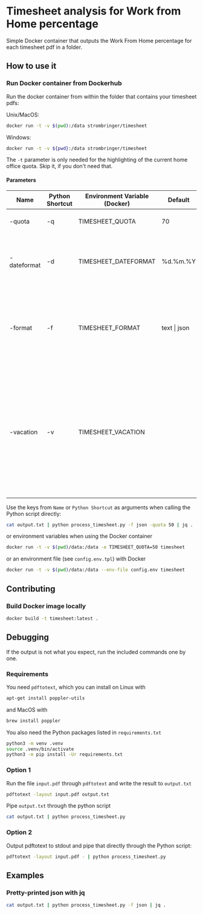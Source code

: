 # Timesheet analysis for Work from Home percentage

Simple Docker container that outputs the Work From Home percentage for each timesheet pdf in a folder.

## How to use it

### Run Docker container from Dockerhub

Run the docker container from within the folder that contains your timesheet pdfs:

Unix/MacOS:

```bash
docker run -t -v $(pwd):/data strombringer/timesheet
```

Windows:

```bash
docker run -t -v ${pwd}:/data strombringer/timesheet
```

The `-t` parameter is only needed for the highlighting of the current home office quota. Skip it, if you don't need that.

#### Parameters

| Name | Python Shortcut | Environment Variable (Docker) | Default | Description |
|--|--|--|--|--|
| -quota | -q | TIMESHEET_QUOTA | 70 | Home Office quota |
| -dateformat | -d | TIMESHEET_DATEFORMAT | %d.%m.%Y | Date format of the dates in the first line of the input files (e.g. 01.07.2024|
| -format | -f | TIMESHEET_FORMAT |text \| json | text = nicely formatted report table, json = all values of the report as a json document|
| -vacation | -v | TIMESHEET_VACATION | | single days, date ranges or a start date until the end of the month. mix and match as you want. e.g. 12,15-19,22- (day 12, and 15 to 19, and 22 until the end of the month)|

Use the keys from `Name` or `Python Shortcut` as arguments when calling the Python script directly:

```bash
cat output.txt | python process_timesheet.py -f json -quota 50 | jq .
```

or environment variables when using the Docker container

```bash
docker run -t -v $(pwd)/data:/data -e TIMESHEET_QUOTA=50 timesheet
```

or an environment file (see `config.env.tpl`) with Docker

```bash
docker run -t -v $(pwd)/data:/data --env-file config.env timesheet
```

## Contributing

### Build Docker image locally

```bash
docker build -t timesheet:latest .
```

## Debugging

If the output is not what you expect, run the included commands one by one.

### Requirements

You need `pdftotext`, which you can install on Linux with

```bash
apt-get install poppler-utils
```

and MacOS with

```bash
brew install poppler
```

You also need the Python packages listed in `requirements.txt`

```bash
python3 -m venv .venv
source .venv/bin/activate
python3 -m pip install -Ur requirements.txt
```

### Option 1

Run the file `input.pdf` through `pdftotext` and write the result to `output.txt`

```bash
pdftotext -layout input.pdf output.txt
```

Pipe `output.txt` through the python script

```bash
cat output.txt | python process_timesheet.py
```

### Option 2

Output pdftotext to stdout and pipe that directly through the Python script:

```bash
pdftotext -layout input.pdf - | python process_timesheet.py
```

## Examples

### Pretty-printed json with jq

```bash
cat output.txt | python process_timesheet.py -f json | jq .
```